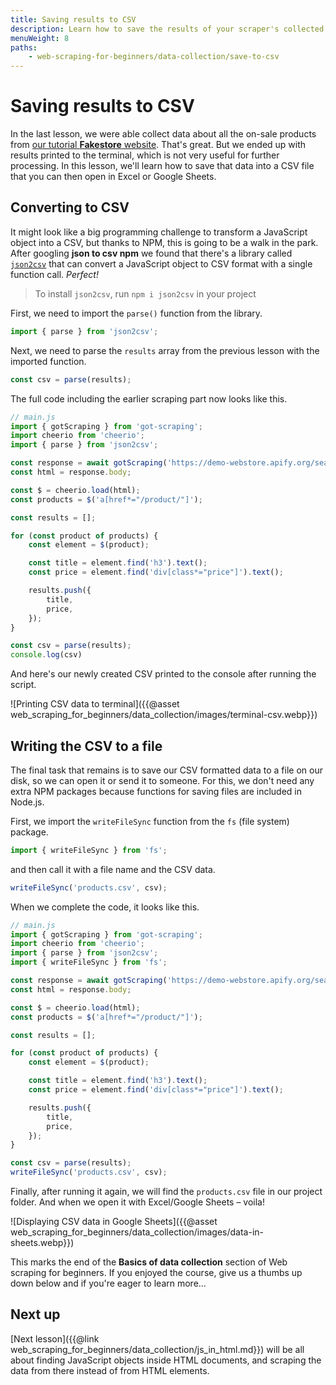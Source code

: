 ```yaml
---
title: Saving results to CSV
description: Learn how to save the results of your scraper's collected data to a CSV file that can be opened in Excel, Google Sheets, or any other spreadsheets program.
menuWeight: 8
paths:
    - web-scraping-for-beginners/data-collection/save-to-csv
---
```


# [](#saving-to-csv) Saving results to CSV

In the last lesson, we were able collect data about all the on-sale products from [our tutorial **Fakestore** website](https://demo-webstore.apify.org/). That's great. But we ended up with results printed to the terminal, which is not very useful for further processing. In this lesson, we'll learn how to save that data into a CSV file that you can then open in Excel or Google Sheets.

## [](#converting-to-csv) Converting to CSV

It might look like a big programming challenge to transform a JavaScript object into a CSV, but thanks to NPM, this is going to be a walk in the park. After googling **json to csv npm** we found that there's a library called [`json2csv`](https://www.npmjs.com/package/json2csv) that can convert a JavaScript object to CSV format with a single function call. _Perfect!_

> To install `json2csv`, run `npm i json2csv` in your project

First, we need to import the `parse()` function from the library.

```JavaScript
import { parse } from 'json2csv';
```

Next, we need to parse the `results` array from the previous lesson with the imported function.

```JavaScript
const csv = parse(results);
```

The full code including the earlier scraping part now looks like this.

```JavaScript
// main.js
import { gotScraping } from 'got-scraping';
import cheerio from 'cheerio';
import { parse } from 'json2csv';

const response = await gotScraping('https://demo-webstore.apify.org/search/on-sale');
const html = response.body;

const $ = cheerio.load(html);
const products = $('a[href*="/product/"]');

const results = [];

for (const product of products) {
    const element = $(product);

    const title = element.find('h3').text();
    const price = element.find('div[class*="price"]').text();

    results.push({
        title,
        price,
    });
}

const csv = parse(results);
console.log(csv)
```

And here's our newly created CSV printed to the console after running the script.

![Printing CSV data to terminal]({{@asset web_scraping_for_beginners/data_collection/images/terminal-csv.webp}})

## [](#writing-to-file) Writing the CSV to a file

The final task that remains is to save our CSV formatted data to a file on our disk, so we can open it or send it to someone. For this, we don't need any extra NPM packages because functions for saving files are included in Node.js.

First, we import the `writeFileSync` function from the `fs` (file system) package.

```JavaScript
import { writeFileSync } from 'fs';
```

and then call it with a file name and the CSV data.

```JavaScript
writeFileSync('products.csv', csv);
```

When we complete the code, it looks like this.

```JavaScript
// main.js
import { gotScraping } from 'got-scraping';
import cheerio from 'cheerio';
import { parse } from 'json2csv';
import { writeFileSync } from 'fs';

const response = await gotScraping('https://demo-webstore.apify.org/search/on-sale');
const html = response.body;

const $ = cheerio.load(html);
const products = $('a[href*="/product/"]');

const results = [];

for (const product of products) {
    const element = $(product);

    const title = element.find('h3').text();
    const price = element.find('div[class*="price"]').text();

    results.push({
        title,
        price,
    });
}

const csv = parse(results);
writeFileSync('products.csv', csv);
```

Finally, after running it again, we will find the `products.csv` file in our project folder. And when we open it with Excel/Google Sheets – voila!

![Displaying CSV data in Google Sheets]({{@asset web_scraping_for_beginners/data_collection/images/data-in-sheets.webp}})

This marks the end of the **Basics of data collection** section of Web scraping for beginners. If you enjoyed the course, give us a thumbs up down below and if you're eager to learn more...

## [](#next) Next up

[Next lesson]({{@link web_scraping_for_beginners/data_collection/js_in_html.md}}) will be all about finding JavaScript objects inside HTML documents, and scraping the data from there instead of from HTML elements.
